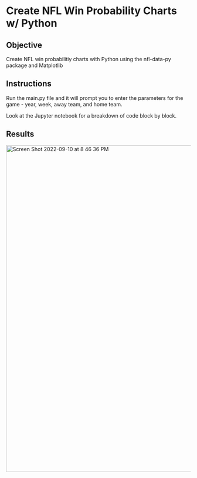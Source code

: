 # Create NFL Win Probability Charts w/ Python

## Objective
Create NFL win probabilitiy charts with Python using the nfl-data-py package and Matplotlib

## Instructions
Run the main.py file and it will prompt you to enter the parameters for the game - year, week, away team, and home team.

Look at the Jupyter notebook for a breakdown of code block by block.

## Results

<img width="889" alt="Screen Shot 2022-09-10 at 8 46 36 PM" src="https://user-images.githubusercontent.com/29851231/189509078-681592ab-298b-440e-986a-8c375ae5f6f3.png">

